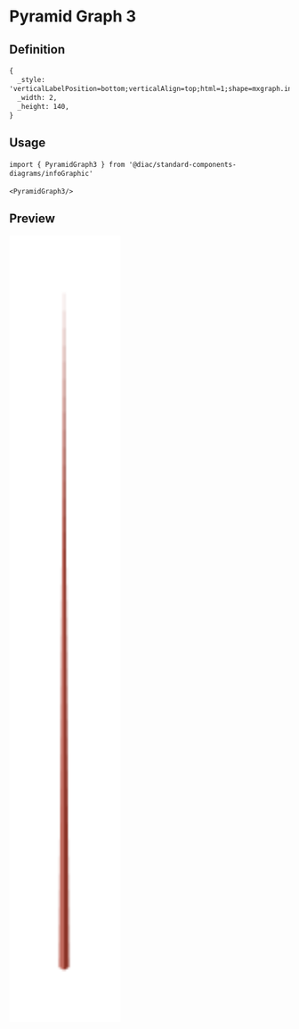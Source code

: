 # Pyramid Graph 3

## Definition

```
{
  _style: 'verticalLabelPosition=bottom;verticalAlign=top;html=1;shape=mxgraph.infographic.shadedPyramid;fillColor=#AE4132;strokeColor=none;fontSize=10;labelPosition=center;align=center;shadow=0;',
  _width: 2,
  _height: 140,
}
```

## Usage

```
import { PyramidGraph3 } from '@diac/standard-components-diagrams/infoGraphic'

<PyramidGraph3/>
```

## Preview

<img src="./pyramid-graph-3.png" width="200"/>
